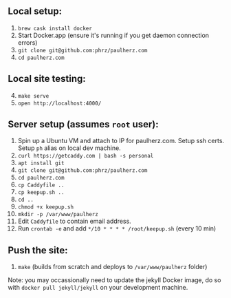 ## Local setup:
1. `brew cask install docker`
2. Start Docker.app (ensure it's running if you get daemon connection errors)
3. `git clone git@github.com:phrz/paulherz.com`
4. `cd paulherz.com`

## Local site testing:
4. `make serve`
5. `open http://localhost:4000/`

## Server setup (assumes `root` user):
1. Spin up a Ubuntu VM and attach to IP for paulherz.com. Setup ssh certs. Setup `ph` alias on local dev machine.
2. `curl https://getcaddy.com | bash -s personal`
3. `apt install git`
4. `git clone git@github.com:phrz/paulherz.com`
5. `cd paulherz.com`
6. `cp Caddyfile ..`
7. `cp keepup.sh ..`
8. `cd ..`
9. `chmod +x keepup.sh`
10. `mkdir -p /var/www/paulherz`
11. Edit `Caddyfile` to contain email address.
12. Run `crontab -e` and add `*/10 * * * * /root/keepup.sh` (every 10 min)

## Push the site:
1. `make` (builds from scratch and deploys to `/var/www/paulherz` folder)

Note: you may occassionally need to update the jekyll Docker image, do so with `docker pull jekyll/jekyll` on your development machine.